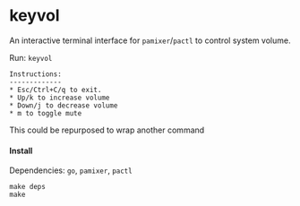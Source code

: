 # keyvol

An interactive terminal interface for `pamixer`/`pactl` to control system volume.

Run: `keyvol`

```
Instructions:
-------------
* Esc/Ctrl+C/q to exit.
* Up/k to increase volume
* Down/j to decrease volume
* m to toggle mute
```

This could be repurposed to wrap another command 

#### Install

Dependencies: `go`, `pamixer`, `pactl`

```
make deps
make
```
